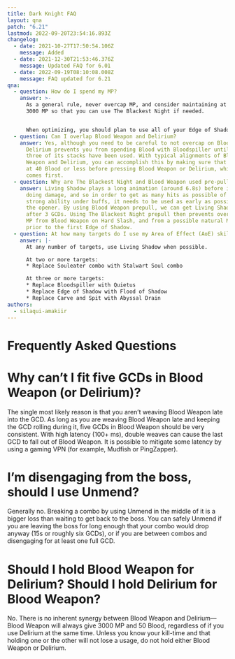 ```yaml
---
title: Dark Knight FAQ
layout: qna
patch: "6.21"
lastmod: 2022-09-20T23:54:16.893Z
changelog:
  - date: 2021-10-27T17:50:54.106Z
    message: Added
  - date: 2021-12-30T21:53:46.376Z
    message: Updated FAQ for 6.01
  - date: 2022-09-19T08:10:08.008Z
    message: FAQ updated for 6.21
qna:
  - question: How do I spend my MP?
    answer: >-
      As a general rule, never overcap MP, and consider maintaining at least
      3000 MP so that you can use The Blackest Night if needed.


      When optimizing, you should plan to use all of your Edge of Shadow (EoS) casts under buffs, and in particular, to put more EoS casts where buffs are stronger. This often means using five EoS under even-minute (0, 2, 4, ...) buffs, and three under odd-minute buffs.
  - question: Can I overlap Blood Weapon and Delirium?
    answer: Yes, although you need to be careful to not overcap on Blood, as
      Delirium prevents you from spending Blood with Bloodspiller until all
      three of its stacks have been used. With typical alignments of Blood
      Weapon and Delirium, you can accomplish this by making sure that you are
      at 40 Blood or less before pressing Blood Weapon or Delirium, whichever
      comes first.
  - question: Why are The Blackest Night and Blood Weapon used pre-pull in the opener?
    answer: Living Shadow plays a long animation (around 6.8s) before it begins
      doing damage, and so in order to get as many hits as possible of this
      strong ability under buffs, it needs to be used as early as possible in
      the opener. By using Blood Weapon prepull, we can get Living Shadow out
      after 3 GCDs. Using The Blackest Night prepull then prevents overcapping
      MP from Blood Weapon on Hard Slash, and from a possible natural MP tick
      prior to the first Edge of Shadow.
  - question: At how many targets do I use my Area of Effect (AoE) skills?
    answer: |-
      At any number of targets, use Living Shadow when possible.

      At two or more targets:
      * Replace Souleater combo with Stalwart Soul combo

      At three or more targets:
      * Replace Bloodspiller with Quietus
      * Replace Edge of Shadow with Flood of Shadow
      * Replace Carve and Spit with Abyssal Drain
authors:
  - silaqui-amakiir
---
```

# Frequently Asked Questions

# Why can’t I fit five GCDs in Blood Weapon (or Delirium)?

The single most likely reason is that you aren’t weaving Blood Weapon late into the GCD. As long as you are weaving Blood Weapon late and keeping the GCD rolling during it, five GCDs in Blood Weapon should be very consistent. With high latency (100+ ms), double weaves can cause the last GCD to fall out of Blood Weapon. It is possible to mitigate some latency by using a gaming VPN (for example, Mudfish or PingZapper).

# I’m disengaging from the boss, should I use Unmend?

Generally no. Breaking a combo by using Unmend in the middle of it is a bigger loss than waiting to get back to the boss. You can safely Unmend if you are leaving the boss for long enough that your combo would drop anyway (15s or roughly six GCDs), or if you are between combos and disengaging for at least one full GCD.

# Should I hold Blood Weapon for Delirium? Should I hold Delirium for Blood Weapon?

No. There is no inherent synergy between Blood Weapon and Delirium—Blood Weapon will always give 3000 MP and 50 Blood, regardless of if you use Delirium at the same time. Unless you know your kill-time and that holding one or the other will not lose a usage, do not hold either Blood Weapon or Delirium.